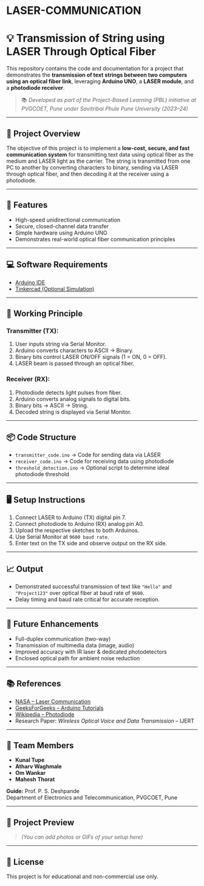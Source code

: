 # LASER-COMMUNICATION
# 💡 Transmission of String using LASER Through Optical Fiber

This repository contains the code and documentation for a project that demonstrates the **transmission of text strings between two computers using an optical fiber link**, leveraging **Arduino UNO**, a **LASER module**, and a **photodiode receiver**.

> 📚 _Developed as part of the Project-Based Learning (PBL) initiative at PVGCOET, Pune under Savitribai Phule Pune University (2023–24)_

---

## 📌 Project Overview

The objective of this project is to implement a **low-cost, secure, and fast communication system** for transmitting text data using optical fiber as the medium and LASER light as the carrier. The string is transmitted from one PC to another by converting characters to binary, sending via LASER through optical fiber, and then decoding it at the receiver using a photodiode.

---

## 🎯 Features

- High-speed unidirectional communication  
- Secure, closed-channel data transfer  
- Simple hardware using Arduino UNO  
- Demonstrates real-world optical fiber communication principles  

---

## 💻 Software Requirements

- [Arduino IDE](https://www.arduino.cc/en/software)  
- [Tinkercad (Optional Simulation)](https://www.tinkercad.com/)

---

## 🧠 Working Principle

### Transmitter (TX):

1. User inputs string via Serial Monitor.  
2. Arduino converts characters to ASCII → Binary.  
3. Binary bits control LASER ON/OFF signals (1 = ON, 0 = OFF).  
4. LASER beam is passed through an optical fiber.

### Receiver (RX):

1. Photodiode detects light pulses from fiber.  
2. Arduino converts analog signals to digital bits.  
3. Binary bits → ASCII → String.  
4. Decoded string is displayed via Serial Monitor.

---

## 📦 Code Structure

- `transmitter_code.ino` → Code for sending data via LASER  
- `receiver_code.ino` → Code for receiving data using photodiode  
- `threshold_detection.ino` → Optional script to determine ideal photodiode threshold  

---

## 🖥️ Setup Instructions

1. Connect LASER to Arduino (TX) digital pin 7.  
2. Connect photodiode to Arduino (RX) analog pin A0.  
3. Upload the respective sketches to both Arduinos.  
4. Use Serial Monitor at `9600 baud rate`.  
5. Enter text on the TX side and observe output on the RX side.

---

## 📈 Output

- Demonstrated successful transmission of text like `"Hello"` and `"Project123"` over optical fiber at baud rate of `9600`.  
- Delay timing and baud rate critical for accurate reception.

---

## 🌟 Future Enhancements

- Full-duplex communication (two-way)  
- Transmission of multimedia data (image, audio)  
- Improved accuracy with IR laser & dedicated photodetectors  
- Enclosed optical path for ambient noise reduction  

---

## 📚 References

- [NASA – Laser Communication](https://www.nasa.gov/communicating-with-missions/lasercomms/)
- [GeeksForGeeks – Arduino Tutorials](https://www.geeksforgeeks.org/)
- [Wikipedia – Photodiode](https://en.wikipedia.org/wiki/Photodiode)
- Research Paper: *Wireless Optical Voice and Data Transmission* – IJERT

---

## 👥 Team Members

- **Kunal Tupe**  
- **Atharv Waghmale**  
- **Om Wankar**  
- **Mahesh Thorat**  

**Guide:** Prof. P. S. Deshpande  
Department of Electronics and Telecommunication, PVGCOET, Pune

---

## 📸 Project Preview

> *(You can add photos or GIFs of your setup here)*

---

## 📝 License

This project is for educational and non-commercial use only.
